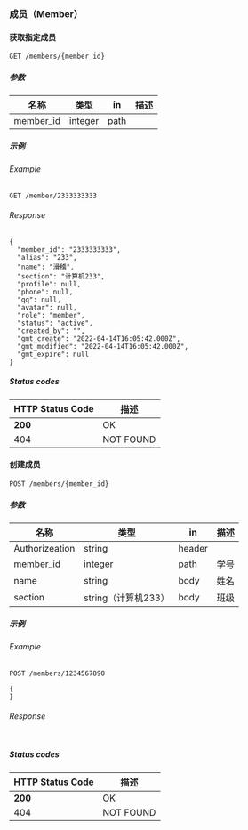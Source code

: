 ### 成员（Member）

#### 获取指定成员

```
GET /members/{member_id}
```

##### 参数

| 名称      | 类型    | in   | 描述 |
| --------- | ------- | ---- | ---- |
| member_id | integer | path |      |

##### 示例

###### Example

```
GET /member/2333333333
```

###### Response

```
{
  "member_id": "2333333333",
  "alias": "233",
  "name": "滑稽",
  "section": "计算机233",
  "profile": null,
  "phone": null,
  "qq": null,
  "avatar": null,
  "role": "member",
  "status": "active",
  "created_by": "",
  "gmt_create": "2022-04-14T16:05:42.000Z",
  "gmt_modified": "2022-04-14T16:05:42.000Z",
  "gmt_expire": null
}
```

##### Status codes

| HTTP Status Code | 描述      |
| ---------------- | --------- |
| **200**          | OK        |
| 404              | NOT FOUND |



#### 创建成员

```
POST /members/{member_id}
```

##### 参数

| 名称           | 类型                | in     | 描述 |
| -------------- | ------------------- | ------ | ---- |
| Authorizeation | string              | header |      |
| member_id      | integer             | path   | 学号 |
| name           | string              | body   | 姓名 |
| section        | string（计算机233） | body   | 班级 |

##### 示例

###### Example

```
POST /members/1234567890
```

```
{	
}

```



###### Response

```
```



##### Status codes

| HTTP Status Code | 描述      |
| ---------------- | --------- |
| **200**          | OK        |
| 404              | NOT FOUND |



